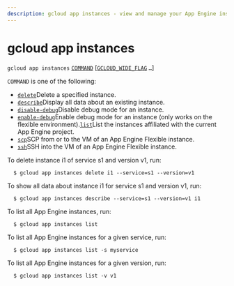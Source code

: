 ```yaml
---
description: gcloud app instances - view and manage your App Engine instances
---
```


# gcloud app instances

 `gcloud app instances` [`COMMAND`](https://cloud.google.com/sdk/gcloud/reference/app/instances/#COMMAND) \[[`GCLOUD_WIDE_FLAG`](https://cloud.google.com/sdk/gcloud/reference/app/instances/#GCLOUD-WIDE-FLAGS) `…`\]

 `COMMAND` is one of the following:

* [`delete`](https://cloud.google.com/sdk/gcloud/reference/app/instances/delete)Delete a specified instance.
* [`describe`](https://cloud.google.com/sdk/gcloud/reference/app/instances/describe)Display all data about an existing instance.
* [`disable-debug`](https://cloud.google.com/sdk/gcloud/reference/app/instances/disable-debug)Disable debug mode for an instance.
* [`enable-debug`](https://cloud.google.com/sdk/gcloud/reference/app/instances/enable-debug)Enable debug mode for an instance \(only works on the flexible environment\).[`list`](https://cloud.google.com/sdk/gcloud/reference/app/instances/list)List the instances affiliated with the current App Engine project.
* [`scp`](https://cloud.google.com/sdk/gcloud/reference/app/instances/scp)SCP from or to the VM of an App Engine Flexible instance.
* [`ssh`](https://cloud.google.com/sdk/gcloud/reference/app/instances/ssh)SSH into the VM of an App Engine Flexible instance.

 To delete instance i1 of service s1 and version v1, run:

```text
  $ gcloud app instances delete i1 --service=s1 --version=v1
```

 To show all data about instance i1 for service s1 and version v1, run:

```text
  $ gcloud app instances describe --service=s1 --version=v1 i1
```

 To list all App Engine instances, run:

```text
  $ gcloud app instances list
```

To list all App Engine instances for a given service, run:

```text
  $ gcloud app instances list -s myservice
```

To list all App Engine instances for a given version, run:

```text
  $ gcloud app instances list -v v1
```

